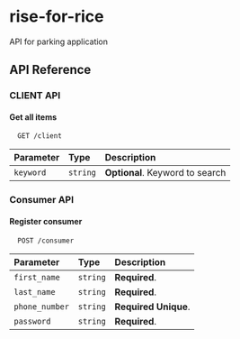 # rise-for-rice
API for parking application

## API Reference

### CLIENT API
#### Get all items

```http
  GET /client
```

| Parameter | Type     | Description                |
| :-------- | :------- | :------------------------- |
| `keyword` | `string` | **Optional**. Keyword to search |


### Consumer API
#### Register consumer

```http
  POST /consumer
```

| Parameter | Type     | Description                |
| :-------- | :------- | :------------------------- |
| `first_name` | `string` | **Required**. |
| `last_name` | `string` | **Required**. |
| `phone_number` | `string` | **Required** **Unique**. |
| `password` | `string` | **Required**. |